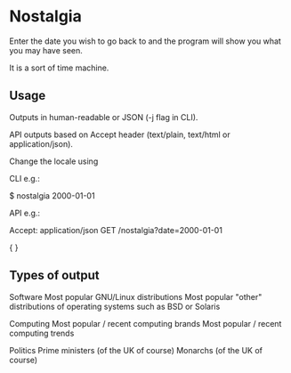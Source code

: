 # Nostalgia

Enter the date you wish to go back to and the program will show you what you may have seen.

It is a sort of time machine.

## Usage

Outputs in human-readable or JSON (-j flag in CLI).

API outputs based on Accept header (text/plain, text/html or application/json).

Change the locale using 

CLI e.g.: 

$ nostalgia 2000-01-01

API e.g.:

Accept: application/json
GET /nostalgia?date=2000-01-01

{
}

## Types of output

Software
    Most popular GNU/Linux distributions
    Most popular "other" distributions of operating systems such as BSD or Solaris

Computing
    Most popular / recent computing brands
    Most popular / recent computing trends

Politics
    Prime ministers (of the UK of course)
    Monarchs (of the UK of course)